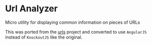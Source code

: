 # Url Analyzer
Micro utility for displaying common information on
pieces of URLs

This was ported from the [urls](https://github.com/ajcrites/urls)
project and converted to use `AngularJS` instead of
`KnockoutJS` like the original.
